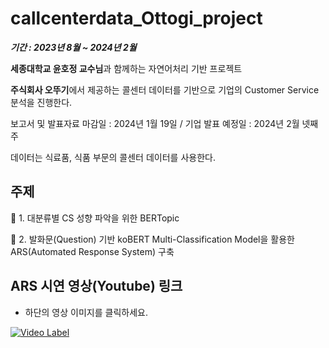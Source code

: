 # callcenterdata_Ottogi_project
***기간 : 2023년 8월 ~ 2024년 2월***

**세종대학교 윤호정 교수님**과 함께하는 자연어처리 기반 프로젝트

**주식회사 오뚜기**에서 제공하는 콜센터 데이터를 기반으로 기업의 Customer Service 분석을 진행한다.

보고서 및 발표자료 마감일 : 2024년 1월 19일 / 기업 발표 예정일 : 2024년 2월 넷째주

데이터는 식료품, 식품 부문의 콜센터 데이터를 사용한다.

## 주제

🥅 1. 대분류별 CS 성향 파악을 위한 BERTopic

🥅 2. 발화문(Question) 기반 koBERT Multi-Classification Model을 활용한 ARS(Automated Response System) 구축

## ARS 시연 영상(Youtube) 링크
- 하단의 영상 이미지를 클릭하세요.
  
[![Video Label](http://img.youtube.com/vi/mFMYXBwlgVo/0.jpg)](https://youtu.be/mFMYXBwlgVo)
